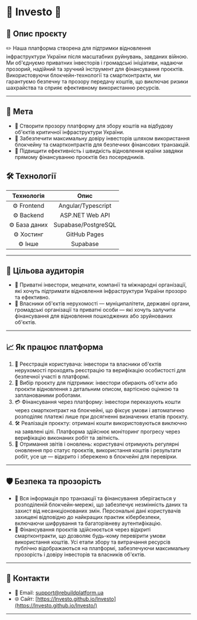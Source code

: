 # 🌟 Investo 🌟

## 📖 Опис проєкту

✏️ Наша платформа створена для підтримки відновлення інфраструктури України після масштабних руйнувань, завданих війною. Ми об'єднуємо приватних інвесторів і громадські ініціативи, надаючи прозорий, надійний та зручний інструмент для фінансування проєктів.  
Використовуючи блокчейн-технології та смартконтракти, ми гарантуємо безпечну та прозору передачу коштів, що виключає ризики шахрайства та сприяє ефективному використанню ресурсів.

---

## 🎯 Мета

- 🎯 Створити прозору платформу для збору коштів на відбудову об'єктів критичної інфраструктури України.
- 🎯 Забезпечити максимальну довіру інвесторів шляхом використання блокчейну та смартконтрактів для безпечних фінансових транзакцій.
- 🎯 Підвищити ефективність і швидкість відновлення країни завдяки прямому фінансуванню проєктів без посередників.


## 🛠️ Технології

| Технологія | Опис |
|:----------:|:----:|
| ⚙️ Frontend | Angular/Typescript |
| ⚙️ Backend | ASP.NET Web API |
| ⚙️ База даних | Supabase/PostgreSQL |
| ⚙️ Хостинг | GitHub Pages |
| ⚙️ Інше | Supabase |

---

## 👥 Цільова аудиторія

- 👤 Приватні інвестори, меценати, компанії та міжнародні організації, які хочуть підтримати відновлення інфраструктури України прозоро та ефективно.
- 👤 Власники об'єктів нерухомості — муніципалітети, державні органи, громадські організації та приватні особи — які хочуть залучити фінансування для відновлення пошкоджених або зруйнованих об'єктів.

---

## 📈 Як працює платформа

1. 📝 Реєстрація користувача: інвестори та власники об'єктів нерухомості проходять реєстрацію та верифікацію особистості для безпечної участі в платформі.
2. 🔎 Вибір проєкту для підтримки: інвестори обирають об'єкти або проєкти відновлення з детальним описом, вартісною оцінкою та запланованими роботами.
3. 💳 Фінансування через платформу: інвестори переказують кошти через смартконтракт на блокчейні, що фіксує умови і автоматично розподіляє платежі лише при досягненні визначених етапів проєкту.
4. 🛠️ Реалізація проєкту: отримані кошти використовуються виключно на заявлені цілі. Платформа здійснює моніторинг прогресу через верифікацію виконаних робіт та звітність.
5. 📢 Отримання звітів і оновлень: користувачі отримують регулярні оновлення про статус проєктів, використання коштів і результати робіт, усе це — відкрито і збережено в блокчейні для перевірки.
---

## 🛡️ Безпека та прозорість

- 🔐 Вся інформація про транзакції та фінансування зберігається у розподіленій блокчейн-мережі, що забезпечує незмінність даних та захист від несанкціонованих змін. Персональні дані користувачів захищені відповідно до найкращих практик кібербезпеки, включаючи шифрування та багаторівневу аутентифікацію.
- 🔎 Фінансування проєктів здійснюється через відкриті смартконтракти, що дозволяє будь-кому перевірити умови використання коштів. Усі етапи збору та витрачання ресурсів публічно відображаються на платформі, забезпечуючи максимальну прозорість і довіру інвесторів та власників об'єктів.
---


## 📢 Контакти

- 📧 Email: support@rebuildplatform.ua
- 🌐 Сайт: [https://lnvesto.github.io/Investo](https://lnvesto.github.io/Investo/)

---
